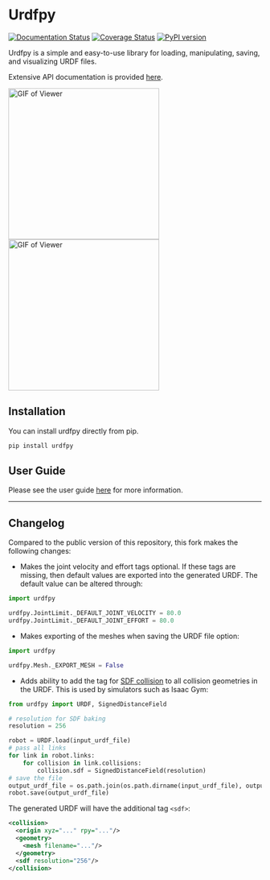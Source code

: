 # Urdfpy

<!-- [![Build Status](https://travis-ci.org/mmatl/urdfpy.svg?branch=master)](https://travis-ci.org/mmatl/urdfpy) -->
[![Documentation Status](https://readthedocs.org/projects/urdfpy/badge/?version=latest)](https://urdfpy.readthedocs.io/en/latest/?badge=latest)
[![Coverage Status](https://coveralls.io/repos/github/mmatl/urdfpy/badge.svg?branch=master)](https://coveralls.io/github/mmatl/urdfpy?branch=master)
[![PyPI version](https://badge.fury.io/py/urdfpy.svg)](https://badge.fury.io/py/urdfpy)

Urdfpy is a simple and easy-to-use library for loading, manipulating, saving,
and visualizing URDF files.

Extensive API documentation is provided [here](https://urdfpy.readthedocs.io/en/latest/).

<p float="left">
  <img src="https://github.com/mmatl/urdfpy/blob/master/docs/source/_static/robotiq.gif?raw=true" alt="GIF of Viewer" width="300"/>
  <img src="https://github.com/mmatl/urdfpy/blob/master/docs/source/_static/ur5.gif?raw=true" alt="GIF of Viewer" width="300"/>
</p>

## Installation

You can install urdfpy directly from pip.

```bash
pip install urdfpy
```

## User Guide

Please see the user guide [here](https://urdfpy.readthedocs.io/en/latest/examples/index.html) for
more information.

---

## Changelog

Compared to the public version of this repository, this fork makes the following changes:

* Makes the joint velocity and effort tags optional. If these tags are missing, then default values are exported into the generated URDF. The default value can be altered through:

```python
import urdfpy

urdfpy.JointLimit._DEFAULT_JOINT_VELOCITY = 80.0
urdfpy.JointLimit._DEFAULT_JOINT_EFFORT = 80.0
```

* Makes exporting of the meshes when saving the URDF file option:

```python
import urdfpy

urdfpy.Mesh._EXPORT_MESH = False
```

* Adds ability to add the tag for [SDF collision](https://www.graphicon.ru/html/2003/Proceedings/Technical/paper495.pdf) to all collision geometries in the URDF. This is used by simulators such as Isaac Gym:

```python
from urdfpy import URDF, SignedDistanceField

# resolution for SDF baking
resolution = 256

robot = URDF.load(input_urdf_file)
# pass all links
for link in robot.links:
    for collision in link.collisions:
        collision.sdf = SignedDistanceField(resolution)
# save the file
output_urdf_file = os.path.join(os.path.dirname(input_urdf_file), output_name)
robot.save(output_urdf_file)
```

The generated URDF will have the additional tag `<sdf>`:

```xml
<collision>
  <origin xyz="..." rpy="..."/>
  <geometry>
    <mesh filename="..."/>
  </geometry>
  <sdf resolution="256"/>
</collision>
```
